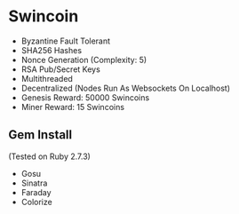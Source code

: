 # Swincoin
* Byzantine Fault Tolerant
* SHA256 Hashes
* Nonce Generation (Complexity: 5)
* RSA Pub/Secret Keys
* Multithreaded
* Decentralized (Nodes Run As Websockets On Localhost)
* Genesis Reward: 50000 Swincoins
* Miner Reward: 15 Swincoins

## Gem Install
(Tested on Ruby 2.7.3)
* Gosu
* Sinatra
* Faraday
* Colorize
